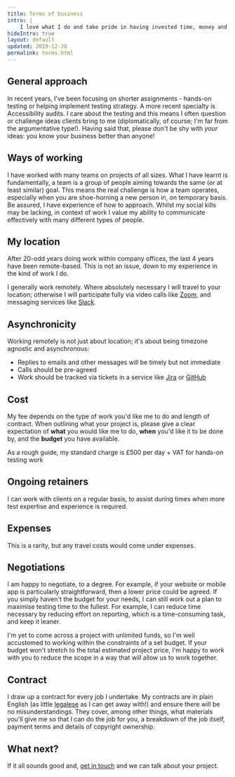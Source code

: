 ```yaml
---
title: Terms of business
intro: |
    I love what I do and take pride in having invested time, money and a great deal of energy into developing my skills as a quality assurance and testing expect. I'm constantly reading up on the latest developments in the testing space, brushing up my skills and challenging myself wherever possible. My inspiration in test automation came from Open source world.
hideIntro: true
layout: default
updated: 2019-12-28
permalink: terms.html
---
```


## General approach

In recent years, I've been focusing on shorter assignments - hands-on testing or helping implement testing strategy. A more recent specialty is Accessibility audits. I care about the testing and this means I often question or challenge ideas clients bring to me (diplomatically, of course; I'm far from the argumentative type!). Having said that, please don't be shy with *your* ideas: you know your business better than anyone!

## Ways of working

I have worked with many teams on projects of all sizes. What I have learnt is fundamentally, a team is a group of people aiming towards the same (or at least similar) goal. This means the real challenge is how a team operates, especially when you are shoe-horning a new person in, on temporary basis. Be assured, I have experience of how to approach. Whilst my social kills may be lacking, in context of work I value my ability to communicate effectively with many different types of people.

## My location

After 20-odd years doing work within company offices, the last 4 years have been remote-based. This is not an issue, down to my experience in the kind of work I do.

I generally work remotely. Where absolutely necessary I will travel to your location; otherwise I will participate fully via video calls like [Zoom](https://zoom.us/), and messaging services like [Slack](https://slack.com).

## Asynchronicity

Working remotely is not just about location; it's about being timezone agnostic and asynchronous:

- Replies to emails and other messages will be timely but not immediate
- Calls should be pre-agreed
- Work should be tracked via tickets in a service like [Jira](https://www.atlassian.com/software/jira) or [GitHub](https://github.com)


## Cost

My fee depends on the type of work you'd like me to do and length of contract. When outlining what your project is, please give a clear expectation of **what** you would like me to do, **when** you'd like it to be done by, and the **budget** you have available.

As a rough guide, my standard charge is £500 per day + VAT for hands-on testing work

## Ongoing retainers

I can work with clients on a regular basis, to assist during times when more test expertise and experience is required.

## Expenses

This is a rarity, but any travel costs would come under expenses.

## Negotiations

I am happy to negotiate, to a degree. For example, if your website or mobile app is particularly straightforward, then a lower price could be agreed. If you simply haven't the budget for your needs, I can still work out a plan to maximise testing time to the fullest. For example, I can reduce time necessary by reducing effort on reporting, which is a time-consuming task, and keep it leaner.

I'm yet to come across a project with unlimited funds, so I'm well accustomed to working within the constraints of a set budget. If your budget won't stretch to the total estimated project price, I'm happy to work with you to reduce the scope in a way that will allow us to work together.

## Contract

I draw up a contract for every job I undertake. My contracts are in plain English (as little [legalese](https://en.wikipedia.org/wiki/Legal_writing#Legalese) as I can get away with!) and ensure there will be no misunderstandings. They cover, among other things, what materials you'll give me so that I can do the job for you, a breakdown of the job itself, payment terms and details of copyright ownership.

## What next?

If it all sounds good and, [get in touch](/contact) and we can talk about your project.
